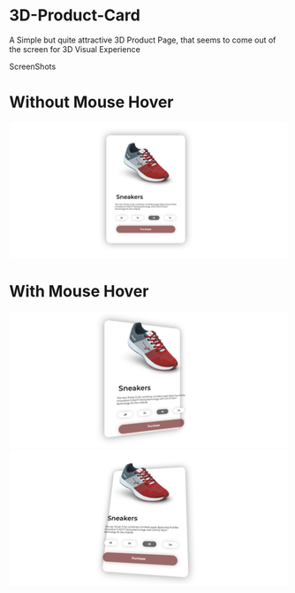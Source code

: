 # 3D-Product-Card
A Simple but quite attractive 3D Product Page, that seems to come out of the screen for 3D Visual Experience

ScreenShots
# Without Mouse Hover

![screenshot  1](https://github.com/aakashkumarjee/3D-Product-Card/blob/main/screenshots/no-mouse.png?raw=true)

# With Mouse Hover 

![screenshot  2](https://github.com/aakashkumarjee/3D-Product-Card/blob/main/screenshots/mouse-hover-1.png?raw=true)
![screenshot  3](https://github.com/aakashkumarjee/3D-Product-Card/blob/main/screenshots/mouse-hover-2.png?raw=truee)
